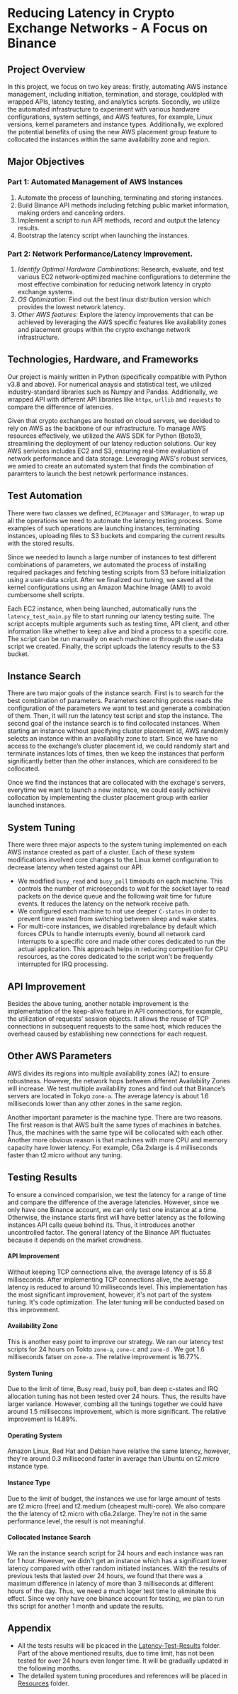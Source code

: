 # Reducing Latency in Crypto Exchange Networks - A Focus on Binance

## Project Overview

In this project, we focus on two key areas: firstly, automating AWS instance management, including initiation, termination, and storage, couldpled with wrapped APIs, latency testing, and analytics scripts. Secondly, we utilize the automated infrastructure to experiment with various hardware configurations, system settings, and AWS features, for example, Linux versions, kernel parameters and instance types. Additionally, we explored the potential benefits of using the new AWS placement group feature to collocated the instances within the same availability zone and region.

## Major Objectives

### Part 1: Automated Management of AWS Instances 

1. Automate the process of launching, terminating and storing instances. 
2. Build Binance API methods including fetching public market information, making orders and canceling orders.
3. Implement a script to run API methods, record and output the latency results.
4. Bootstrap the latency script when launching the instances.

### Part 2: Network Performance/Latency Improvement.

1. *Identify Optimal Hardware Combinations:* Research, evaluate, and test various EC2 network-optimized machine configurations to determine the most effective combination for reducing network latency in crypto exchange systems.
2. *OS Optimization:* Find out the best linux distribution version which provides the lowest network latency.
3. *Other AWS features:* Explore the latency improvements that can be achieved by leveraging the AWS specific features like availability zones and placement groups within the crypto exchange network infrastructure.



## Technologies, Hardware, and Frameworks

Our project is mainly written in Python (specifically compatible with Python v3.8 and above). For numerical anaysis and statistical test, we utilized industry-standard libraries such as Numpy and Pandas. Additionally, we wrapped API with different API libraries like `httpx`, `urllib` and `requests` to compare the difference of latencies.

Given that crypto exchanges are hosted on cloud servers, we decided to rely on AWS as the backbone of our infrastructure. To manage AWS resources effectively, we utilized the AWS SDK for Python (Boto3), streamlining the deployment of our latency reduction solutions. Our key AWS serivices includes EC2 and S3, ensuring real-time evaluation of network performance and data storage. Leveraging AWS's robust services, we amied to create an automated system that finds the combination of paramters to launch the best netowrk performance instances.

## Test Automation

There were two classes we defined, `EC2Manager` and `S3Manager`, to wrap up all the operations we need to automate the latency testing process. Some examples of such operations are launching instances, terminating instances, uploading files to S3 buckets and comparing the current results with the stored results.

Since we needed to launch a large number of instances to test different combinations of parameters, we automated the process of installing required packages and fetching testing scripts from S3 before initialization using a user-data script. After we finalized our tuning, we saved all the kernel configurations using an Amazon Machine Image (AMI) to avoid cumbersome shell scripts.

Each EC2 instance, when being launched, automatically runs the `latency_test_main.py` file to start running our latency testing suite. The script accepts multiple arguments such as testing time, API client, and other information like whether to keep alive and bind a process to a specific core. The script can be run manually on each machine or through the user-data script we created. Finally, the script uploads the latency results to the S3 bucket.

## Instance Search

There are two major goals of the instance search. First is to search for the best combination of parameters. Parameters searching process reads the configuration of the parameters we want to test and generate a combination of them. Then, it will run the latency test script and stop the instance. The second goal of the instance search is to find collocated instances. When starting an instance without specifying cluster placement id, AWS randomly selects an instance within an availability zone to start. Since we have no access to the exchange’s cluster placement id, we could randomly start and terminate instances lots of times, then we keep the instances that perform significantly better than the other instances, which are considered to be collocated. 

Once we find the instances that are collocated with the exchage's servers, everytime we want to launch a new instance, we could easily achieve collocation by implementing the cluster placement group with earlier launched instances.

## System Tuning

There were three major aspects to the system tuning implemented on each AWS instance created as part of a cluster. Each of these system modifications involved core changes to the Linux kernel configuration to decrease latency when tested against our API. 

- We modified `busy_read` and `busy_poll` timeouts on each machine. This controls the number of microseconds to wait for the socket layer to read packets on the device queue and the following wait time for future events. It reduces the latency on the network receive path.
- We configured each machine to not use deeper `C-states` in order to prevent time wasted from switching between sleep and wake states. 
- For multi-core instances, we disabled irqrebalance by default which forces CPUs to handle interrupts evenly, bound all network card interrupts to a specific core and made other cores dedicated to run the actual application. This approach helps in reducing competition for CPU resources, as the cores dedicated to the script won't be frequently interrupted for IRQ processing.

## API Improvement

Besides the above tuning, another notable improvement is the implementation of the keep-alive feature in API connections, for example, the utilization of requests’ session objects. It allows the reuse of TCP connections in subsequent requests to the same host, which reduces the overhead caused by establishing new connections for each request.

## Other AWS Parameters

AWS divides its regions into multiple availability zones (AZ) to ensure robustness. However, the network hops between different Availability Zones will increase. We test multiple availability zones and find out that Binance’s servers are located in Tokyo `zone-a`. The average latency is about 1.6 milliseconds lower than any other zones in the same region.

Another important parameter is the machine type. There are two reasons. The first reason is that AWS built the same types of machines in batches. Thus, the machines with the same type will be collocated with each other. Another more obvious reason is that machines with more CPU and memory capacity have lower latency. For example, C6a.2xlarge is 4 milliseconds faster than t2.micro without any tuning.

## Testing Results

To ensure a convinced comparision, we test the latency for a range of time and compare the difference of the average latencies. However, since we only have one Binance account, we can only test one instance at a time. Otherwise, the instance starts first will have better latency as the following instances API calls queue behind its. Thus, it introduces another uncontrolled factor. The general latency of the Binance API fluctuates because it depends on the market crowdness.

#### API Improvement

Without keeping TCP connections alive, the average latency of is 55.8 milliseconds.  After implementing TCP connections alive, the average latency is reduced to around 10 milliseconds level. This implementation has the most significant improvement, however, it's not part of the system tuning. It's code optimization. The later tuning will be conducted based on this improvement.

#### Availability Zone

This is another easy point to improve our strategy. We ran our latency test scripts for 24 hours on Tokto `zone-a`, `zone-c` and `zone-d` . We got 1.6 milliseconds fatser on `zone-a`. The relative improvement is 16.77%.

#### System Tuning

Due to the limit of time, Busy read, busy poll, ban deep c-states and IRQ allocation tuning has not been tested over 24 hours. Thus, the results have larger variance. However, combing all the tunings together we could have around 1.5 millisecons improvement, which is more significant. The relative improvement is 14.89%.

#### Operating System

Amazon Linux, Red Hat and Debian have relative the same latency, however, they're around 0.3 millisecond faster in average than Ubuntu on t2.micro instance type.

#### Instance Type

Due to the limit of budget, the instances we use for large amount of tests are t2.micro (free) and t2.medium (cheapest multi-core). We also compare the the latency of t2.micro with c6a.2xlarge. They're not in the same performance level, the result is not meaningful.

#### Collocated Instance Search

We ran the instance search script for 24 hours and each instance was ran for 1 hour. However, we didn't get an instance which has a significant lower latency compared with other random initiated instances. With the results of previous tests that lasted over 24 hours, we found that there was a maximum difference in latency of more than 3 milliseconds at different hours of the day. Thus, we need a much loger test time to eliminate this effect. Since we only have one binance account for testing, we plan to run this script for another 1 month and update the results.

## Appendix

- All the tests results will be plcaced in the [Latency-Test-Results](Latency-Test-Results) folder. Part of the above mentioned results, due to time limit, has not been tested for over 24 hours even longer time. It will be gradually updated in the following months.
- The detailed system tuning procedures and references will be placed in [Resources](Resources) folder.
